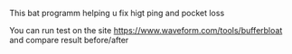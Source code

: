 This bat programm helping u fix higt ping and pocket loss

You can run test on the site https://www.waveform.com/tools/bufferbloat and compare result before/after
